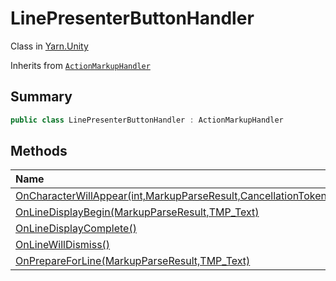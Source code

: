 # LinePresenterButtonHandler

Class in [Yarn.Unity](/docs/api/csharp/yarn.unity.md)

Inherits from [`ActionMarkupHandler`](/docs/api/csharp/yarn.unity.actionmarkuphandler.md)

## Summary



```csharp
public class LinePresenterButtonHandler : ActionMarkupHandler
```

## Methods

|Name|Description|
|:---|:---|
|[OnCharacterWillAppear(int,MarkupParseResult,CancellationToken)](/docs/api/csharp/yarn.unity.linepresenterbuttonhandler.oncharacterwillappear.md)||
|[OnLineDisplayBegin(MarkupParseResult,TMP_Text)](/docs/api/csharp/yarn.unity.linepresenterbuttonhandler.onlinedisplaybegin.md)||
|[OnLineDisplayComplete()](/docs/api/csharp/yarn.unity.linepresenterbuttonhandler.onlinedisplaycomplete.md)||
|[OnLineWillDismiss()](/docs/api/csharp/yarn.unity.linepresenterbuttonhandler.onlinewilldismiss.md)||
|[OnPrepareForLine(MarkupParseResult,TMP_Text)](/docs/api/csharp/yarn.unity.linepresenterbuttonhandler.onprepareforline.md)||

